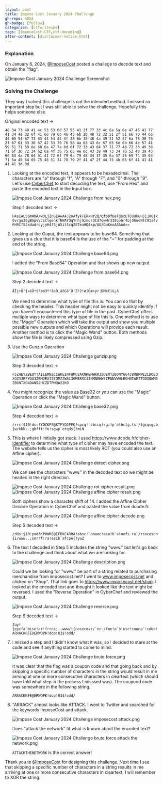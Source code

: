 ```yaml
---
layout: post
title: Impose Cost January 2024 Challenge
gh-repo: 4D5A
gh-badge: [follow]
categories: [ctfwriteups]
tags: [ImposeCost-CTF,ctf-decoding]
after-content: [disclaimer-notice.html]
---
```

### Explanation
On January 6, 2024, [@ImposeCost](https://twitter.com/ImposeCost/status/1743691690588647491) posted a challege to decode text and obtain the "flag".

<img src="{{ 'assets/img/2024-01-07-impose-cost-january-2024-challenge/2024-01-07-impose-cost-january-2024-challenge-screenshot.png' | relative_url }}" alt='Impose Cost January 2024 Challenge Screenshot' />

### Solving the Challenge
They way I solved this challenge is *not* the intended method. I missed an important step but I was still able to solve the challenge. Hopefully this helps someone else.

Original encoded text ->

```48 34 73 49 41 4c 53 53 6d 57 55 41 2f 77 33 4c 6a 5a 6e 47 45 41 77 41 34 4a 32 6f 41 66 79 6b 46 45 6b 2b 48 72 32 51 2f 51 66 70 44 66 44 65 54 67 73 63 44 54 44 4f 38 6b 38 48 4a 49 31 52 47 6a 78 30 76 2f 67 61 33 36 67 42 53 70 76 56 4a 63 43 6c 67 65 6e 6b 66 4e 57 41 59 51 71 59 6e 68 6a 47 7a 6d 6f 72 33 43 64 37 71 77 48 72 33 49 38 71 6f 36 72 34 62 6a 4f 36 75 65 4e 6c 43 39 49 73 34 76 52 48 39 43 66 53 4a 78 64 61 41 72 6f 79 6a 79 48 34 37 35 6a 57 35 69 74 35 63 71 5a 45 54 65 75 48 51 34 78 70 2f 41 47 2f 44 75 4b 65 6f 41 41 41 41 41 3d 3d```

1. Looking at the encoded text, it appears to be hexadecimal. The characters are "a" through "f", "A" through "F", and "0" through "9". Let's use [CyberChef](https://gchq.github.io/CyberChef/) to start decoding the text, use "From Hex" and paste the encoded text in the Input box.

    <img src="{{ 'assets/img/2024-01-07-impose-cost-january-2024-challenge/2024-01-07-impose-cost-january-2024-challenge-from-hex-screenshot.png' | relative_url }}" alt='Impose Cost January 2024 Challenge from hex.png' />

    Step 1 decoded text ->

    ```H4sIALSSmWUA/w3LjZnGEAwA4J2oAfykFEk+Hr2Q/QfpDfDeTgscDTDO8k8HJI1RGjx0v/ga36gBSpvVJcClgenkfNWAYQqYnhjGzmor3Cd7qwHr3I8qo6r4bjO6ueNlC9Is4vRH9CfSJxdaAroyjyH475jW5it5cqZETeuHQ4xp/AG/DuKeoAAAAA==```

2. Looking at the Ouput, the text appears to be base64. Something that gives us a clue that it is base64 is the use of the "=" for padding at the end of the string.

    <img src="{{ 'assets/img/2024-01-07-impose-cost-january-2024-challenge/2024-01-07-impose-cost-january-2024-challenge-base64-screenshot.png' | relative_url }}" alt='Impose Cost January 2024 Challenge base64.png' />

    I added the "From Base64" Operation and that shows up new output.

    <img src="{{ 'assets/img/2024-01-07-impose-cost-january-2024-challenge/2024-01-07-impose-cost-january-2024-challenge-from-base64-screenshot.png' | relative_url }}" alt='Impose Cost January 2024 Challenge from base64.png' />

    Step 2 decoded text ->

    ```ÆÎj+Ü'{«ëÜ*£ªøn3º¹ãeÒ,âôGô'Ò'Zº2!øïÖæ+yr¦DMëCiü¿â ```

    We need to determine what type of file this is. You can do that by checking the header. This header might not be easy to quickly identify if you haven't encountered this type of file in the past. CyberChef offers multiple ways to determine what type of file this is. One method is to use the "Magic" Operation which will take the output and show you multiple possible new outputs and which Operations will provide each result. Another method is to click the "Magic Wand" button. Both methods show the file is likely compressed using Gzip.

3. Use the Gunzip Operation

    <img src="{{ 'assets/img/2024-01-07-impose-cost-january-2024-challenge/2024-01-07-impose-cost-january-2024-challenge-gunzip-screenshot.png' | relative_url }}" alt='Impose Cost January 2024 Challenge gunzip.png' />

    Step 3 decoded text ->

    ```F5ZHEYZBEQYTAILEMNZCCWKEINFUMU2AKNKEMWKRJ5DEMTZBONYGG4JBMBRWE2LDOEQXGZ3JEFYGA3ZBMJRXIZZOMZZWAL3GM5RXC43HMNRHW5ZPNNVWWLROHNTWEZTGOQQWM3ZBONTXO4DAN52HCZDTPMQW22KO```

4. You might recognize the value as Base32 or you can use the "Magic" Operation or click the "Magic Wand" button.

    <img src="{{ 'assets/img/2024-01-07-impose-cost-january-2024-challenge/2024-01-07-impose-cost-january-2024-challenge-from-base32-screenshot.png' | relative_url }}" alt='Impose Cost January 2024 Challenge base32.png' />

    Step 4 decoded text ->

    ```/rrc!$10!dcr!YDCKFS@STFYQOFFO!spcq!`cbicq!sgi!p`o!bctg.fs`/fgcqsgcb{w/kkk..;gbfft!fo!sgwp`otqds{!miN```

5. This is where I initially got stuck. I used https://www.dcode.fr/cipher-identifier to determine what type of cipher may have encoded the text. The website tells us the cipher is most likely ROT (you could also use an Affine cipher).

    <img src="{{ 'assets/img/2024-01-07-impose-cost-january-2024-challenge/2024-01-07-impose-cost-january-2024-challenge-detect-cipher-screenshot.png' | relative_url }}" alt='Impose Cost January 2024 Challenge detect cipher.png' />

    We can see the characters "www." in the decoded text so we might be headed in the right direction.

    <img src="{{ 'assets/img/2024-01-07-impose-cost-january-2024-challenge/2024-01-07-impose-cost-january-2024-challenge-rot-cipher-result-screenshot.png' | relative_url }}" alt='Impose Cost January 2024 Challenge rot cipher result.png' />

    <img src="{{ 'assets/img/2024-01-07-impose-cost-january-2024-challenge/2024-01-07-impose-cost-january-2024-challenge-affine-cipher-result-screenshot.png' | relative_url }}" alt='Impose Cost January 2024 Challenge affine cipher result.png' />

    Both ciphers show a character shift of 14. I added the Affine Cipher Decode Operation in CyberChef and pasted the value from dcode.fr.

    <img src="{{ 'assets/img/2024-01-07-impose-cost-january-2024-challenge/2024-01-07-impose-cost-january-2024-challenge-affine-cipher-decode-screenshot.png' | relative_url }}" alt='Impose Cost January 2024 Challenge affine cipher decode.png' />

    Step 5 decoded text ->

    ```/ddo!$10!pod!KPOWRE@EFRKCARRA!eboc!`onuoc!esu!b`a!nofs.re`/rsoceson{i/www..;snrrf!ra!esib`afcpe{!yuZ```

6. The text I decoded in Step 5 includes the string "www." but let's go back to the challenge and think about what we are looking for.

     <img src="{{ 'assets/img/2024-01-07-impose-cost-january-2024-challenge/2024-01-07-impose-cost-january-2024-challenge-description.png' | relative_url }}" alt='Impose Cost January 2024 Challenge description.png' />

     Could we be looking for "www." be part of a string related to purchasing merchandise from imposecost.net? I went to www.imposecost.net and clicked on "Shop". That link goes to https://www.imposecost.net/shop. I looked at the encoded text and thought it looked like the text might be reversed. I used the "Reverse Operation" in CyberChef and reviewed the output.

    <img src="{{ 'assets/img/2024-01-07-impose-cost-january-2024-challenge/2024-01-07-impose-cost-january-2024-challenge-reverse-screenshot.png' | relative_url }}" alt='Impose Cost January 2024 Challenge reverse.png' />

    Step 6 decoded text ->

    ```Zuy!{epcfa`bise!ar!frrns;..www/i{nosecosr/`er.sfon!a`b!use!couno`!cobe!ARRACKRFE@ERWOPK!dop!01$!odd/```

7. I missed a step and I didn't know what it was, so I decided to stare at the code and see if anything started to come to mind.

    <img src="{{ 'assets/img/2024-01-07-impose-cost-january-2024-challenge/2024-01-07-impose-cost-january-2024-challenge-brute-force-screenshot.png' | relative_url }}" alt='Impose Cost January 2024 Challenge brute force.png' />

    It was clear that the flag was a coupon code and that going back and by skipping a specific number of characters in the string would result in me arrving at one or more consecutive characters in cleartext (which should have told what step in the process I misssed was). The coupond code was somewhere in the following string.

    ```ARRACKRFE@ERWOPK!dop!01$!odd/```

8. "ARRACK" almost looks like ATTACK. I went to Twitter and searched for the keywords ImposeCost and attack.

    <img src="{{ 'assets/img/2024-01-07-impose-cost-january-2024-challenge/2024-01-07-impose-cost-january-2024-challenge-imposecost-attack-screenshot.png' | relative_url }}" alt='Impose Cost January 2024 Challenge imposecost attack.png' />

    Does "attack the network" fit what is known about the encoded text?

    <img src="{{ 'assets/img/2024-01-07-impose-cost-january-2024-challenge/2024-01-07-impose-cost-january-2024-challenge-brute-force-attack-the-network-screenshot.png' | relative_url }}" alt='Impose Cost January 2024 Challenge brute force attack the network.png' />

    ```ATTACKTHENETWORK``` is the correct answer!

Thank you to [@ImposeCost](https://twitter.com/ImposeCost) for designing this challenge. Next time I see that skipping a specific number of characters in a string results in me arriving at one or more consecutive characters in cleartext, I will remember to XOR the string.




